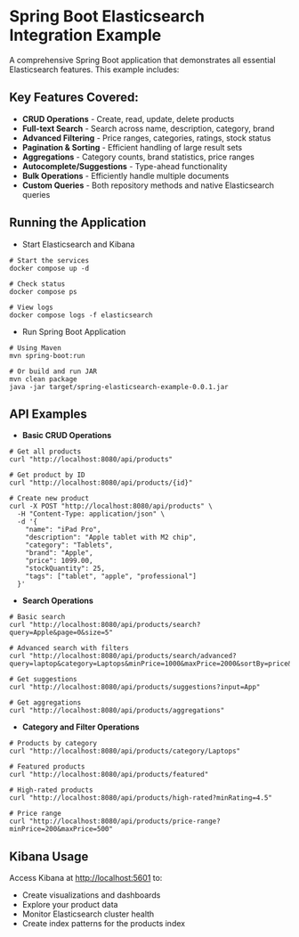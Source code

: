 # Spring Boot Elasticsearch Integration Example

A comprehensive Spring Boot application that demonstrates all essential Elasticsearch features. This example includes:

## Key Features Covered:

- **CRUD Operations** - Create, read, update, delete products
- **Full-text Search** - Search across name, description, category, brand
- **Advanced Filtering** - Price ranges, categories, ratings, stock status
- **Pagination & Sorting** - Efficient handling of large result sets
- **Aggregations** - Category counts, brand statistics, price ranges
- **Autocomplete/Suggestions** - Type-ahead functionality
- **Bulk Operations** - Efficiently handle multiple documents
- **Custom Queries** - Both repository methods and native Elasticsearch queries

## Running the Application

- Start Elasticsearch and Kibana

```shell
# Start the services
docker compose up -d

# Check status
docker compose ps

# View logs
docker compose logs -f elasticsearch
```

- Run Spring Boot Application

```shell
# Using Maven
mvn spring-boot:run

# Or build and run JAR
mvn clean package
java -jar target/spring-elasticsearch-example-0.0.1.jar
```

## API Examples

- **Basic CRUD Operations**

```shell
# Get all products
curl "http://localhost:8080/api/products"

# Get product by ID
curl "http://localhost:8080/api/products/{id}"

# Create new product
curl -X POST "http://localhost:8080/api/products" \
  -H "Content-Type: application/json" \
  -d '{
    "name": "iPad Pro",
    "description": "Apple tablet with M2 chip",
    "category": "Tablets",
    "brand": "Apple",
    "price": 1099.00,
    "stockQuantity": 25,
    "tags": ["tablet", "apple", "professional"]
  }'
```

- **Search Operations**

```shell
# Basic search
curl "http://localhost:8080/api/products/search?query=Apple&page=0&size=5"

# Advanced search with filters
curl "http://localhost:8080/api/products/search/advanced?query=laptop&category=Laptops&minPrice=1000&maxPrice=2000&sortBy=price&sortDir=asc"

# Get suggestions
curl "http://localhost:8080/api/products/suggestions?input=App"

# Get aggregations
curl "http://localhost:8080/api/products/aggregations"
```

- **Category and Filter Operations**

```shell
# Products by category
curl "http://localhost:8080/api/products/category/Laptops"

# Featured products
curl "http://localhost:8080/api/products/featured"

# High-rated products
curl "http://localhost:8080/api/products/high-rated?minRating=4.5"

# Price range
curl "http://localhost:8080/api/products/price-range?minPrice=200&maxPrice=500"
```

## Kibana Usage

Access Kibana at [http://localhost:5601](http://localhost:5601) to:

- Create visualizations and dashboards
- Explore your product data
- Monitor Elasticsearch cluster health
- Create index patterns for the products index